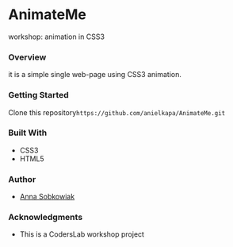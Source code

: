 # AnimateMe
workshop: animation in CSS3

### Overview
it is a simple single web-page using CSS3 animation.

### Getting Started
Clone this repository```https://github.com/anielkapa/AnimateMe.git```

### Built With
* CSS3
* HTML5

### Author
* [Anna Sobkowiak](https://github.com/anielkapa)

### Acknowledgments
* This is a CodersLab workshop project
